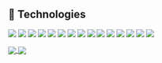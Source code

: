 
## 🔧 Technologies
![](https://img.shields.io/badge/Ubuntu-E95420?style=for-the-badge&logo=ubuntu&logoColor=white)
![](https://img.shields.io/badge/Windows-0078D6?style=for-the-badge&logo=windows&logoColor=white)
![](https://img.shields.io/badge/Rust-000000?style=for-the-badge&logo=rust&logoColor=white)
![](https://img.shields.io/badge/Go-00ADD8?style=for-the-badge&logo=go&logoColor=white)
![](https://img.shields.io/badge/Golang-informational?style=for-the-badge&logo=go&logoColor=white&color=blue&labelColor=black)
![](https://img.shields.io/badge/C-informational?style=for-the-badge&logo=c&logoColor=white&color=blue&labelColor=black)
![](https://img.shields.io/badge/C++-informational?style=for-the-badge&logo=cplusplus&logoColor=white&color=blue&labelColor=black)
![](https://img.shields.io/badge/Rust-informational?style=for-the-badge&logo=rust&logoColor=white&color=blue&labelColor=black)
![](https://img.shields.io/badge/Python-informational?style=for-the-badge&logo=python&logoColor=white&color=blue&labelColor=black)
![](https://img.shields.io/badge/Lua-informational?style=for-the-badge&logo=lua&logoColor=white&color=blue&labelColor=black)
![](https://img.shields.io/badge/Makefile-informational?style=for-the-badge&logo=GNU&logoColor=white&color=blue&labelColor=black)
![](https://img.shields.io/badge/Bash-informational?style=for-the-badge&logo=gnu-bash&logoColor=white&color=blue&labelColor=black)
![](https://img.shields.io/badge/Docker-informational?style=for-the-badge&logo=docker&logoColor=white&color=blue&labelColor=black)
![](https://img.shields.io/badge/Neovim-informational?style=for-the-badge&logo=neovim&logoColor=white&color=blue&labelColor=black)
![](https://img.shields.io/badge/MySQL-00000F?style=for-the-badge&logo=mysql&logoColor=white)



<a href="https://github.com/papa0four">
  <img align="center" src="https://github-readme-stats.vercel.app/api?username=papa0four&show_icons=true&theme=tokyonight" />
</a>
<a href="https://github.com/papa0four">
  <img align="center" src="https://github-readme-stats.vercel.app/api/top-langs/?username=papa0four&layout=compact&theme=tokyonight&langs_count=8&size_weight=0.5&count_weight=0.5&role=OWNER,COLLABORATOR,ORGANIZATION_MEMBER&exclude_repo=CMSC412" />
</a>
